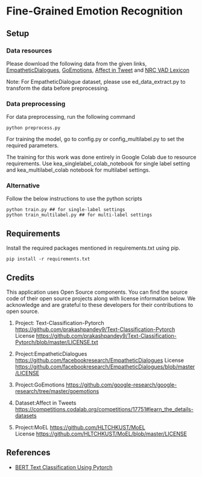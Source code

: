 # Fine-Grained Emotion Recognition

## Setup

### Data resources
Please download the following data from the given links, [EmpatheticDialogues](https://github.com/facebookresearch/EmpatheticDialogues/blob/master/LICENSE), [GoEmotions](https://github.com/google-research/google-research/tree/master/goemotions), [Affect in Tweet](https://competitions.codalab.org/competitions/17751#learn_the_details-datasets) and [NRC VAD Lexicon](https://saifmohammad.com/WebPages/nrc-vad.html)

Note: For EmpatheticDialogue dataset, please use ed_data_extract.py to transform the data before preprocessing. 

### Data preprocessing

For data preprocessing, run the following command

```
python preprocess.py
```
For training the model, go to config.py or config_multilabel.py to set the required parameters. 

The training for this work was done entirely in Google Colab due to resource requirements. Use kea_singlelabel_colab_notebook for single label setting and kea_multilabel_colab notebook for multilabel settings. 

### Alternative

Follow the below instructions to use the python scripts

```
python train.py ## for single-label settings
python train_multilabel.py ## for multi-label settings
```

## Requirements

Install the required packages mentioned in requirements.txt using pip.

```
pip install -r requirements.txt
```

## Credits

This application uses Open Source components. You can find the source code of their open source projects along with license information below. We acknowledge and are grateful to these developers for their contributions to open source.

1. Project: Text-Classification-Pytorch <https://github.com/prakashpandey9/Text-Classification-Pytorch>  
License <https://github.com/prakashpandey9/Text-Classification-Pytorch/blob/master/LICENSE.txt>

2. Project:EmpatheticDialogues <https://github.com/facebookresearch/EmpatheticDialogues>
License <https://github.com/facebookresearch/EmpatheticDialogues/blob/master/LICENSE>

3. Project:GoEmotions <https://github.com/google-research/google-research/tree/master/goemotions>

4. Dataset:Affect in Tweets <https://competitions.codalab.org/competitions/17751#learn_the_details-datasets>

5. Project:MoEL <https://github.com/HLTCHKUST/MoEL> <br />
License <https://github.com/HLTCHKUST/MoEL/blob/master/LICENSE>


## References

* [BERT Text Classification Using Pytorch](https://towardsdatascience.com/bert-text-classification-using-pytorch-723dfb8b6b5b)
